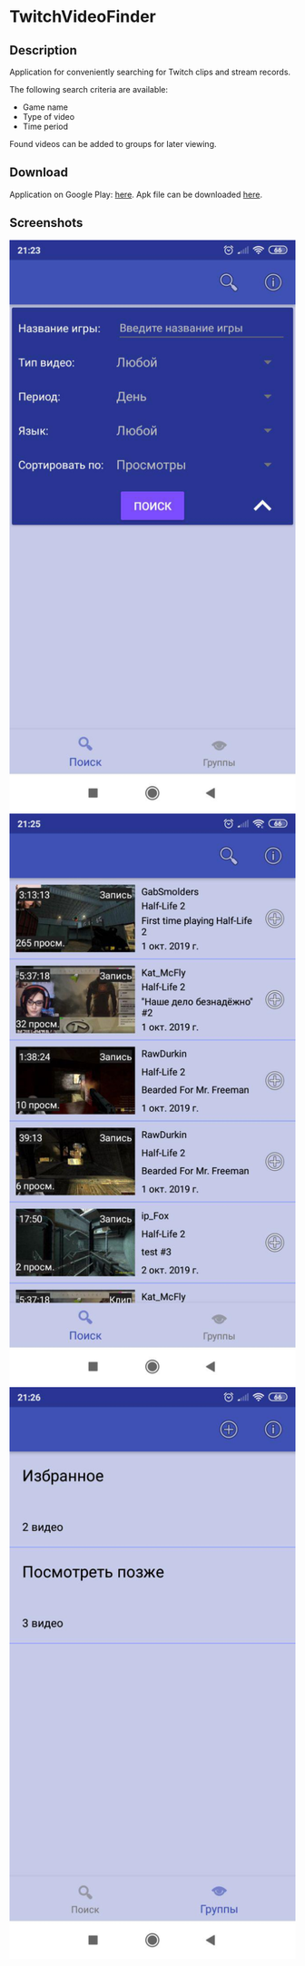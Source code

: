 TwitchVideoFinder
=====================

Description
--------------------
Application for conveniently searching for Twitch clips and stream records.

The following search criteria are available:
 - Game name
 - Type of video
 - Time period

Found videos can be added to groups for later viewing.

Download
--------------------

Application on Google Play: [here](https://play.google.com/store/apps/details?id=com.igorgordeev.twitchsearchvideos).
Apk file can be downloaded [here](https://mega.nz/#F!VqIFFKDJ!x3KXS9VQXUFshskKu_R_4w).

Screenshots
--------------------

![](screenshots/1.jpg)
![](screenshots/2.jpg)
![](screenshots/3.jpg)